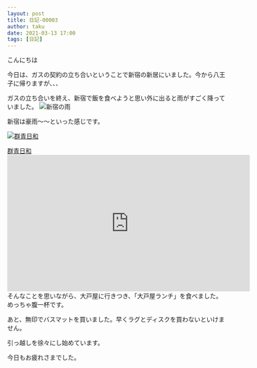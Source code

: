 ```yaml
---
layout: post
title: 日記-00003
author: taku
date: 2021-03-13 17:00
tags: [日記]
---
```


こんにちは

今日は、ガスの契約の立ち合いということで新宿の新居にいました。今から八王子に帰りますが、、、

ガスの立ち合いを終え、新宿で飯を食べようと思い外に出ると雨がすごく降っていました。
![新宿の雨](https://i.imgur.com/n0KJfxB.jpg)

新宿は豪雨～～といった感じです。

[![群青日和](https://img.youtube.com/vi/gD2mhJ3ByGQ/0.jpg)](https://www.youtube.com/watch?v=gD2mhJ3ByGQ)


[群青日和](https://img.youtube.com/vi/gD2mhJ3ByGQ/0.jpg)<iframe width="560" height="315" src="https://www.youtube.com/embed/ZvJmc_yo2mc" frameborder="0" allow="accelerometer; autoplay; clipboard-write; encrypted-media; gyroscope; picture-in-picture" allowfullscreen></iframe>
そんなことを思いながら、大戸屋に行きつき、「大戸屋ランチ」を食べました。めっちゃ腹一杯です。

あと、無印でバスマットを買いました。早くラグとディスクを買わないといけません。

引っ越しを徐々にし始めています。

今日もお疲れさまでした。
